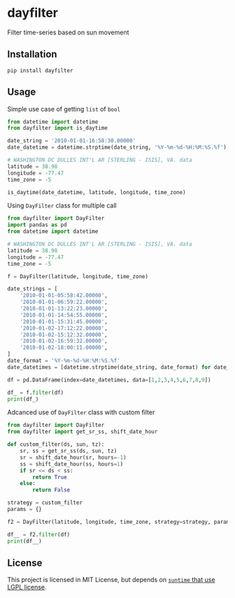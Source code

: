 # dayfilter

Filter time-series based on sun movement

## Installation

```plaintext
pip install dayfilter
```

## Usage

Simple use case of getting `list` of `bool`

```python
from datetime import datetime
from dayfilter import is_daytime

date_string = '2010-01-01-16:58:30.00000'
date_datetime = datetime.strptime(date_string, '%Y-%m-%d-%H:%M:%S.%f')

# WASHINGTON DC DULLES INT'L AR [STERLING - ISIS], VA. data
latitude = 38.98
longitude = -77.47
time_zone = -5

is_daytime(date_datetime, latitude, longitude, time_zone)
```

Using `DayFilter` class for multiple call

```python
from dayfilter import DayFilter
import pandas as pd
from datetime import datetime

# WASHINGTON DC DULLES INT'L AR [STERLING - ISIS], VA. data
latitude = 38.98
longitude = -77.47
time_zone = -5

f = DayFilter(latitude, longitude, time_zone)

date_strings = [
    '2010-01-01-05:58:42.00000',
    '2010-01-01-06:59:22.00000',
    '2010-01-01-13:22:23.00000',
    '2010-01-01-14:54:55.00000',
    '2010-01-01-15:31:45.00000',
    '2010-01-02-17:12:22.00000',
    '2010-01-02-15:12:32.00000',
    '2010-01-02-16:59:32.00000',
    '2010-01-02-18:00:11.00000',
]
date_format = '%Y-%m-%d-%H:%M:%S.%f'
date_datetimes = [datetime.strptime(date_string, date_format) for date_string in date_strings]

df = pd.DataFrame(index=date_datetimes, data=[1,2,3,4,5,6,7,8,9])

df_ = f.filter(df)
print(df_)
```

Adcanced use of `DayFilter` class with custom filter

```python
from dayfilter import DayFilter
from dayfilter import get_sr_ss, shift_date_hour

def custom_filter(ds, sun, tz):
    sr, ss = get_sr_ss(ds, sun, tz)
    sr = shift_date_hour(sr, hours=-1)
    ss = shift_date_hour(ss, hours=1)
    if sr <= ds < ss:
        return True
    else:
        return False

strategy = custom_filter
params = {}

f2 = DayFilter(latitude, longitude, time_zone, strategy=strategy, params=params)

df__ = f2.filter(df)
print(df__)
```


## License

This project is licensed in MIT License, but depends on [`suntime` that use LGPL license](https://github.com/SatAgro/suntime/blob/master/LICENSE).
